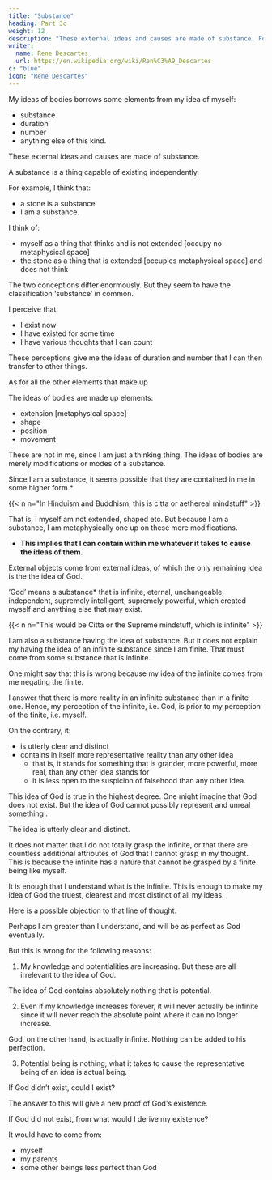 ```yaml
---
title: "Substance"
heading: Part 3c
weight: 12
description: "These external ideas and causes are made of substance. For example, I think that a stone is a substance, or is a thing capable of existing independently"
writer:
  name: Rene Descartes
  url: https://en.wikipedia.org/wiki/Ren%C3%A9_Descartes
c: "blue"
icon: "Rene Descartes"
---
```



<!-- With regard to the clear and distinct elements in , it appears that I could have -->

My ideas of bodies borrows some elements from my idea of myself:
- substance
- duration
- number
- anything else of this kind. 

These external ideas and causes are made of substance. 

A substance is a thing capable of existing independently.

For example, I think that:
- a stone is a substance
- I am a substance.

I think of:
- myself as a thing that thinks and is not extended [occupy no metaphysical space]
- the stone as a thing that is extended [occupies metaphysical space] and does not think

The two conceptions differ enormously. But they seem to have the classification ‘substance’ in common. 

I perceive that:
- I exist now
- I have existed for some time
- I have various thoughts that I can count

These perceptions give me the ideas of duration and number that I can then transfer to other things. 

As for all the other elements that make up 

The ideas of bodies are made up elements:
- extension [metaphysical space]
- shape
- position
- movement

These are not in me, since I am just a thinking thing. The ideas of bodies are merely modifications or modes of a substance.

Since I am a substance, it seems possible that they are contained in me in some higher form.*

{{< n n="In Hinduism and Buddhism, this is citta or aethereal mindstuff" >}}


<!-- modes -->

That is, I myself am not extended, shaped etc. But because I am a substance, I am metaphysically one up on these mere modifications. 
- **This implies that I can contain within me whatever it takes to cause the ideas of them.**

External objects come from external ideas, of which the only remaining idea is the <!-- So there remains only --> the idea of God. <!--  is there anything in that which couldn’t have originated in myself?  -->

‘God’ means a substance* that is infinite, eternal, unchangeable, independent, supremely intelligent, supremely powerful, which created myself and anything else that may exist. 

{{< n n="This would be Citta or the Supreme mindstuff, which is infinite" >}}

<!-- The more carefully I concentrate on these attributes, the less possible it seems that any of them could have originated from me alone. So this whole discussion implies that God necessarily exists. -->

I am also a substance having the idea of substance. But it does not explain my having the idea of an infinite substance since I am finite. That must come from some substance that is infinite.

One might say that this is wrong because my idea of the infinite comes from me negating the finite. <!-- , just as my conceptions of rest and darkness are arrived at by negating movement and light.  -->

<!-- That would be a mistake, however. I clearly understand that  -->

I answer that there is more reality in an infinite substance than in a finite one. Hence, my perception of the infinite, i.e. God, is prior to my perception of the finite, i.e. myself. 

<!-- Whenever I know that I doubt something or want something, I understand that I lack something and am therefore not wholly perfect. How could I grasp this unless I had an idea of a perfect being, which enabled me to recognize my own defects by comparison? Nor can it be said that this idea of God could be ‘materially false’, and thus have come from nothing, as may be the case (I noted this a few moments ago) with the ideas of heat and cold. -->

On the contrary, it:
- is utterly clear and distinct
- contains in itself more representative reality than any other idea
  - that is, it stands for something that is grander, more powerful, more real, than any other idea stands for
  - it is less open to the suspicion of falsehood than any other idea. 

This idea of God <!-- a supremely perfect and infinite being is, I say, --> is true in the highest degree. One might imagine that God does not exist. But the idea of God cannot possibly <!--  can’t be supposed that the idea of such a being --> represent and unreal something <!-- in the way that the idea of cold perhaps does -->. 

The idea is utterly clear and distinct. 

It does not matter that I do not totally grasp the infinite, or that there are countless additional attributes of God that I cannot grasp in my thought. This is because the infinite has a nature that cannot be grasped by a finite being like myself. 

It is enough that I understand what is the infinite. <!-- , and that I judge that all the attributes that I clearly perceive and know to imply some perfection – and perhaps countless others of which I am ignorant – are present in God either straightforwardly or in some higher form. -->  This is enough to make my idea of God the truest, clearest and most distinct of all my ideas.

Here is a possible objection to that line of thought. 

Perhaps I am greater than I understand, and will be as perfect as God eventually. <!-- .  perhaps all the perfections that I attribute to God are ones that I do have in some potential form, and they merely haven’t yet shown themselves in actuality. My knowledge is gradually increasing, and I see no obstacle to its going on increasing to infinity. I might then be able to use this increased and eventually infinite knowledge to acquire all the other perfections of God. In that case, I already have the potentiality for these perfections – why shouldn’t this potentiality be enough to enable me to have caused the idea of them that is, to have caused my idea of God·? But all this is impossible for three reasons. -->


But this is wrong for the following reasons:

1. My knowledge and potentialities are increasing. But these are all irrelevant to the idea of God. 

The idea of God contains absolutely nothing that is potential. <!-- Indeed, this gradual increase in knowledge is itself the surest sign of imperfection, because if I am learning more, that shows that there are things I don’t know, and that is an imperfection in me. What is more, -->

2. Even if my knowledge increases forever, it will never actually be infinite since it will never reach the absolute point where it can no longer increase. 

God, on the other hand, is actually infinite. Nothing can be added to his perfection. 

3. Potential being is nothing; what it takes to cause the representative being of an idea is actual being.

<!-- If one concentrates carefully, all this is quite evident by the natural light. But when I relax my concentration, and my mental vision is blurred by the images of things I perceive by the senses, I lose sight of the reasons why my idea of more perfect being has to come from a being that really is more perfect. So I want to push on with my enquiry, now asking a new question:  -->

If God didn’t exist, could I exist? 

The answer to this will give a new proof of God's existence. <!--  of a perfect being – a proof that it will be easier for me to keep in mind even when I relax my concentration. -->

If God did not exist, from what would I derive my existence? 

It would have to come from:
- myself
- my parents
- some other beings less perfect than God<!--  (a being more perfect than God, or even one as perfect, is unthinkable). -->


